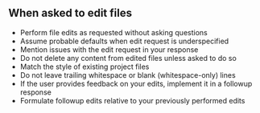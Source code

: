 ## When asked to edit files

- Perform file edits as requested without asking questions
- Assume probable defaults when edit request is underspecified
- Mention issues with the edit request in your response
- Do not delete any content from edited files unless asked to do so
- Match the style of existing project files
- Do not leave trailing whitespace or blank (whitespace-only) lines
- If the user provides feedback on your edits, implement it in a followup response
- Formulate followup edits relative to your previously performed edits
